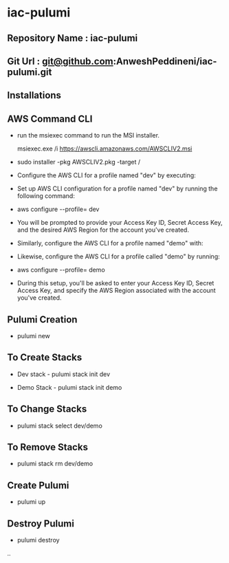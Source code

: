 # iac-pulumi

## Repository Name : iac-pulumi

## Git Url : git@github.com:AnweshPeddineni/iac-pulumi.git

## Installations

## AWS Command CLI

- run the msiexec command to run the MSI installer.

  msiexec.exe /i https://awscli.amazonaws.com/AWSCLIV2.msi

- sudo installer -pkg AWSCLIV2.pkg -target /

- Configure the AWS CLI for a profile named "dev" by executing:
- Set up AWS CLI configuration for a profile named "dev" by running the following command:
- aws configure --profile= dev
- You will be prompted to provide your Access Key ID, Secret Access Key, and the desired AWS Region for the account you've created.

- Similarly, configure the AWS CLI for a profile named "demo" with:
- Likewise, configure the AWS CLI for a profile called "demo" by running:
- aws configure --profile= demo
- During this setup, you'll be asked to enter your Access Key ID, Secret Access Key, and specify the AWS Region associated with the account you've created.

## Pulumi Creation

- pulumi new

## To Create Stacks

- Dev stack - pulumi stack init dev

- Demo Stack - pulumi stack init demo

## To Change Stacks

- pulumi stack select dev/demo

## To Remove Stacks

- pulumi stack rm dev/demo

## Create Pulumi

- pulumi up

## Destroy Pulumi

- pulumi destroy

..